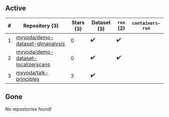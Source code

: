 ## Active
| # | Repository (3) | Stars (3) | Dataset (3) | `run` (2) | `containers-run` |
| --- | --- | --- | --- | --- | --- |
| 1 | [myyoda/demo-dataset-glmanalysis](https://github.com/myyoda/demo-dataset-glmanalysis) | 0 | :heavy_check_mark: | :heavy_check_mark: |  |
| 2 | [myyoda/demo-dataset-localizerscans](https://github.com/myyoda/demo-dataset-localizerscans) | 0 | :heavy_check_mark: | :heavy_check_mark: |  |
| 3 | [myyoda/talk-principles](https://github.com/myyoda/talk-principles) | 3 | :heavy_check_mark: |  |  |

## Gone
No repositories found!
